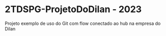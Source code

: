 # 2TDSPG-ProjetoDoDilan - 2023
Projeto exemplo de uso do Git com flow conectado ao hub na empresa do Dilan

